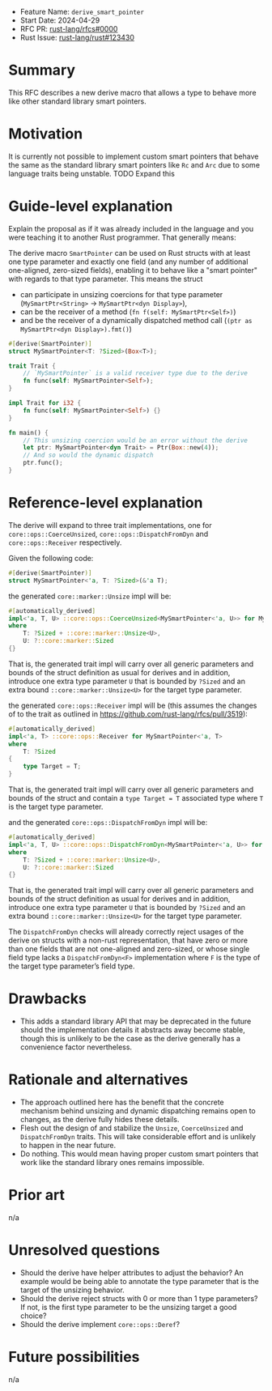 - Feature Name: `derive_smart_pointer`
- Start Date: 2024-04-29
- RFC PR: [rust-lang/rfcs#0000](https://github.com/rust-lang/rfcs/pull/0000)
- Rust Issue: [rust-lang/rust#123430](https://github.com/rust-lang/rust/issues/123430)

# Summary
[summary]: #summary

This RFC describes a new derive macro that allows a type to behave more like other standard library
smart pointers.

# Motivation
[motivation]: #motivation

It is currently not possible to implement custom smart pointers that behave the same as the standard
library smart pointers like `Rc` and `Arc` due to some language traits being unstable. TODO Expand this

# Guide-level explanation
[guide-level-explanation]: #guide-level-explanation

Explain the proposal as if it was already included in the language and you were teaching it to another Rust programmer. That generally means:

The derive macro `SmartPointer` can be used on Rust structs with at least one type parameter and
exactly one field (and any number of additional one-aligned, zero-sized fields), enabling it
to behave like a "smart pointer" with regards to that type parameter. This means the struct
- can participate in unsizing coercions for that type parameter (`MySmartPtr<String>` ->
  `MySmartPtr<dyn Display>`),
- can be the receiver of a method (`fn f(self: MySmartPtr<Self>)`)
- and be the receiver of a dynamically dispatched method call (`(ptr as MySmartPtr<dyn Display>).fmt()`)

```rs
#[derive(SmartPointer)]
struct MySmartPointer<T: ?Sized>(Box<T>);

trait Trait {
    // `MySmartPointer` is a valid receiver type due to the derive
    fn func(self: MySmartPointer<Self>);
}

impl Trait for i32 {
    fn func(self: MySmartPointer<Self>) {}
}

fn main() {
    // This unsizing coercion would be an error without the derive
    let ptr: MySmartPointer<dyn Trait> = Ptr(Box::new(4));
    // And so would the dynamic dispatch
    ptr.func();
}
```

# Reference-level explanation
[reference-level-explanation]: #reference-level-explanation

The derive will expand to three trait implementations, one for `core::ops::CoerceUnsized`, `core::ops::DispatchFromDyn` and
`core::ops::Receiver` respectively.

Given the following code:
```rs
#[derive(SmartPointer)]
struct MySmartPointer<'a, T: ?Sized>(&'a T);
```

the generated `core::marker::Unsize` impl will be:
```rs
#[automatically_derived]
impl<'a, T, U> ::core::ops::CoerceUnsized<MySmartPointer<'a, U>> for MySmartPointer<'a, T>
where
    T: ?Sized + ::core::marker::Unsize<U>,
    U: ?::core::marker::Sized
{}
```

That is, the generated trait impl will carry over all generic parameters and bounds of the struct
definition as usual for derives and in addition, introduce one extra type parameter `U` that is
bounded by `?Sized` and an extra bound `::core::marker::Unsize<U>` for the
target type parameter.

the generated `core::ops::Receiver` impl will be (this assumes the changes of to the trait as
outlined in https://github.com/rust-lang/rfcs/pull/3519):

```rs
#[automatically_derived]
impl<'a, T> ::core::ops::Receiver for MySmartPointer<'a, T>
where
    T: ?Sized
{
    type Target = T;
}
```

That is, the generated trait impl will carry over all generic parameters and bounds of the struct
and contain a `type Target = T` associated type where `T` is the target type parameter.

and the generated `core::ops::DispatchFromDyn` impl will be:

```rs
#[automatically_derived]
impl<'a, T, U> ::core::ops::DispatchFromDyn<MySmartPointer<'a, U>> for MySmartPointer<'a, T>
where
    T: ?Sized + ::core::marker::Unsize<U>,
    U: ?::core::marker::Sized
{}
```

That is, the generated trait impl will carry over all generic parameters and bounds of the struct
definition as usual for derives and in addition, introduce one extra type parameter `U` that is
bounded by `?Sized` and an extra bound `::core::marker::Unsize<U>` for the
target type parameter.

The `DispatchFromDyn` checks will already correctly reject usages of the derive on structs with a
non-rust representation, that have zero or more than one fields that are not
one-aligned and zero-sized, or whose single field type lacks a `DispatchFromDyn<F>` implementation
where `F` is the type of the target type parameter’s field type.

# Drawbacks
[drawbacks]: #drawbacks

- This adds a standard library API that may be deprecated in the future should the implementation
details it abstracts away become stable, though this is unlikely to be the case as the derive
generally has a convenience factor nevertheless.

# Rationale and alternatives
[rationale-and-alternatives]: #rationale-and-alternatives

- The approach outlined here has the benefit that the concrete mechanism behind unsizing and dynamic
  dispatching remains open to changes, as the derive fully hides these details.
- Flesh out the design of and stabilize the `Unsize`, `CoerceUnsized` and `DispatchFromDyn` traits.
  This will take considerable effort and is unlikely to happen in the near future.
- Do nothing. This would mean having proper custom smart pointers that work like the standard
  library ones remains impossible.

# Prior art
[prior-art]: #prior-art

n/a

# Unresolved questions
[unresolved-questions]: #unresolved-questions

- Should the derive have helper attributes to adjust the behavior? An example would be being able
  to annotate the type parameter that is the target of the unsizing behavior.
- Should the derive reject structs with 0 or more than 1 type parameters? If not, is the first type
  parameter to be the unsizing target a good choice?
- Should the derive implement `core::ops::Deref`?

# Future possibilities
[future-possibilities]: #future-possibilities

n/a
